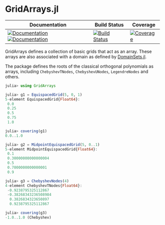 # GridArrays.jl

| **Documentation** | **Build Status** | **Coverage** |
|-------------------|------------------|--------------|
| [![Documentation](https://img.shields.io/badge/docs-stable-blue.svg)](https://JuliaApproximation.github.io/GridArrays.jl/stable) [![Documentation](https://img.shields.io/badge/docs-dev-blue.svg)](https://JuliaApproximation.github.io/GridArrays.jl/dev) | [![Build Status](https://github.com/JuliaApproximation/GridArrays.jl/workflows/CI/badge.svg)](https://github.com/JuliaApproximation/GridArrays.jl/actions/workflows/ci.yml) | [![Coverage](https://codecov.io/gh/JuliaApproximation/GridArrays.jl/branch/master/graph/badge.svg)](https://codecov.io/gh/JuliaApproximation/GridArrays.jl) |

GridArrays defines a collection of basic grids that act as an array. These
arrays are also associated with a domain as defined by [DomainSets.jl](https://github.com/JuliaApproximation/DomainSets.jl).

The package defines the roots of the classical orthogonal polynomials as arrays,
including `ChebyshevTNodes`, `ChebyshevUNodes`, `LegendreNodes` and others.

```julia
julia> using GridArrays

julia> g1 = EquispacedGrid(5, 0, 1)
5-element EquispacedGrid{Float64}:
 0.0
 0.25
 0.5
 0.75
 1.0

julia> covering(g1)
0.0..1.0

julia> g2 = MidpointEquispacedGrid(5, 0..1)
5-element MidpointEquispacedGrid{Float64}:
 0.1
 0.30000000000000004
 0.5
 0.7000000000000001
 0.9

julia> g3 = ChebyshevNodes(4)
4-element ChebyshevTNodes{Float64}:
 -0.9238795325112867
 -0.38268343236508984
  0.3826834323650897
  0.9238795325112867

julia> covering(g3)
-1.0..1.0 (Chebyshev)
```
